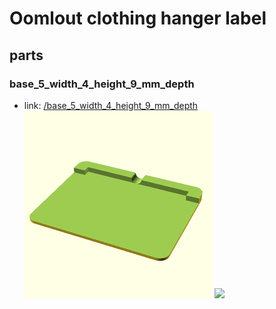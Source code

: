 # Oomlout clothing hanger label


## parts

### base_5_width_4_height_9_mm_depth
* link: [/base_5_width_4_height_9_mm_depth](base_5_width_4_height_9_mm_depth)  
![](base_5_width_4_height_9_mm_depth/3dpr_300.png)  ![](base_5_width_4_height_9_mm_depth/image_300.jpg)
 

